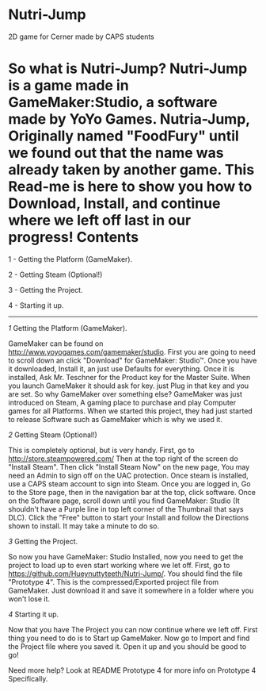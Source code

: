 Nutri-Jump
==========

2D game for Cerner made by CAPS students

So what is Nutri-Jump?
Nutri-Jump is a game made in GameMaker:Studio, a software made by YoYo
Games. Nutria-Jump, Originally named "FoodFury" until we found out that the 
name was already taken by another game. This Read-me is here to show you 
how to Download, Install, and continue where we left off last in our progress!
Contents
=========
1 - Getting the Platform (GameMaker).

2 - Getting Steam (Optional!)

3 - Getting the Project.

4 - Starting it up.

------------------------------------------------------------------------------------------------------------
*1* Getting the Platform (GameMaker).

GameMaker can be found on http://www.yoyogames.com/gamemaker/studio.
First you are going to need to scroll down an click "Download" for GameMaker: Studio™. 
Once you have it downloaded, Install it, an just use Defaults for everything.
Once it is installed, Ask Mr. Teschner for the Product key for the Master Suite. 
When you launch GameMaker it should ask for key. just Plug in that key and you are set.
So why GameMaker over something else? 
GameMaker was just introduced on Steam, A gaming place to purchase and play 
Computer games for all Platforms. When we started this project, they had just 
started to release Software such as GameMaker which is why we used it.

*2* Getting Steam (Optional!)

This is completely optional, but is very handy. First, go to http://store.steampowered.com/ 
Then at the top right of the screen do "Install Steam". Then click "Install Steam Now"
on the new page, You may need an Admin to sign off on the UAC protection. Once steam is installed,
use a CAPS steam account to sign into Steam. 
Once you are logged in, Go to the Store page, then in the navigation bar at the top,
click software. Once on the Software page, scroll down until you find GameMaker: Studio 
(It shouldn't have a Purple line in top left corner of the Thumbnail that says DLC).
Click the "Free" button to start your Install and follow the Directions shown to install. 
It may take a minute to do so.

*3* Getting the Project.

So now you have GameMaker: Studio Installed, now you need to get the project to load up 
to even start working where we let off. First, go to https://github.com/Hueynuttyteeth/Nutri-Jump/. 
You should find the file "Prototype 4". This is the compressed/Exported project file from GameMaker.
Just download it and save it somewhere in a folder where you won't lose it.

*4* Starting it up.

Now that you have The Project you can now continue where we left off.
First thing you need to do is to Start up GameMaker. Now go to Import 
and find the Project file where you saved it. Open it up and you should be good to go!

Need more help? Look at README Prototype 4 for more info on Prototype 4 Specifically.
